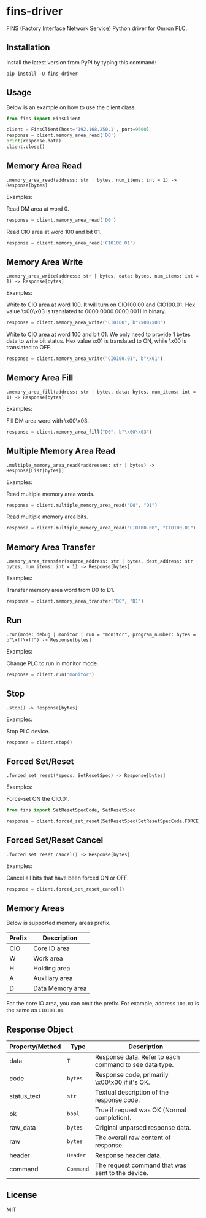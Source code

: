 # fins-driver

FINS (Factory Interface Network Service) Python driver for Omron PLC.

## Installation

Install the latest version from PyPI by typing this command:

    pip install -U fins-driver

## Usage

Below is an example on how to use the client class.

```python
from fins import FinsClient

client = FinsClient(host='192.168.250.1', port=9600)
response = client.memory_area_read('D0')
print(response.data)
client.close()
```

## Memory Area Read

`.memory_area_read(address: str | bytes, num_items: int = 1) -> Response[bytes]`

Examples:

Read DM area at word 0.

```python
response = client.memory_area_read('D0')
```

Read CIO area at word 100 and bit 01.

```python
response = client.memory_area_read('CIO100.01')
```

## Memory Area Write

`.memory_area_write(address: str | bytes, data: bytes, num_items: int = 1) -> Response[bytes]`

Examples:

Write to CIO area at word 100. It will turn on CIO100.00 and CIO100.01. Hex
value \x00\x03 is translated to 0000 0000 0000 0011 in binary.

```python
response = client.memory_area_write("CIO100", b"\x00\x03")
```

Write to CIO area at word 100 and bit 01. We only need to provide 1 bytes data
to write bit status. Hex value \x01 is translated to ON, while \x00 is
translated to OFF.

```python
response = client.memory_area_write("CIO100.01", b"\x01")
```

## Memory Area Fill

`.memory_area_fill(address: str | bytes, data: bytes, num_items: int = 1) -> Response[bytes]`

Examples:

Fill DM area word with \x00\x03.

```python
response = client.memory_area_fill("D0", b"\x00\x03")
```

## Multiple Memory Area Read

`.multiple_memory_area_read(*addresses: str | bytes) -> Response[List[bytes]]`

Examples:

Read multiple memory area words.

```python
response = client.multiple_memory_area_read("D0", "D1")
```

Read multiple memory area bits.

```python
response = client.multiple_memory_area_read("CIO100.00", "CIO100.01")
```

## Memory Area Transfer

`.memory_area_transfer(source_address: str | bytes, dest_address: str | bytes, num_items: int = 1) -> Response[bytes]`

Examples:

Transfer memory area word from D0 to D1.

```python
response = client.memory_area_transfer("D0", "D1")
```

## Run

`.run(mode: debug | monitor | run = "monitor", program_number: bytes = b"\xff\xff") -> Response[bytes]`

Examples:

Change PLC to run in monitor mode.

```python
response = client.run("monitor")
```

## Stop

`.stop() -> Response[bytes]`

Examples:

Stop PLC device.

```python
response = client.stop()
```

## Forced Set/Reset

`.forced_set_reset(*specs: SetResetSpec) -> Response[bytes]`

Examples:

Force-set ON the CIO.01.

```python
from fins import SetResetSpecCode, SetResetSpec

response = client.forced_set_reset(SetResetSpec(SetResetSpecCode.FORCE_SET, "CIO0.01"))
```

## Forced Set/Reset Cancel

`.forced_set_reset_cancel() -> Response[bytes]`

Examples:

Cancel all bits that have been forced ON or OFF.

```python
response = client.forced_set_reset_cancel()
```

## Memory Areas

Below is supported memory areas prefix.

| Prefix |   Description    |
| ------ | ---------------- |
| CIO    | Core IO area     |
| W      | Work area        |
| H      | Holding area     |
| A      | Auxiliary area   |
| D      | Data Memory area |

For the core IO area, you can omit the prefix. For example, address `100.01` is
the same as `CIO100.01`.

## Response Object

| Property/Method |   Type    |                      Description                       |
| --------------- | --------- | ------------------------------------------------------ |
| data            | `T`       | Response data. Refer to each command to see data type. |
| code            | `bytes`   | Response code, primarily \x00\x00 if it's OK.          |
| status_text     | `str`     | Textual description of the response code.              |
| ok              | `bool`    | True if request was OK (Normal completion).            |
| raw_data        | `bytes`   | Original unparsed response data.                       |
| raw             | `bytes`   | The overall raw content of response.                   |
| header          | `Header`  | Response header data.                                  |
| command         | `Command` | The request command that was sent to the device.       |

## License

MIT
